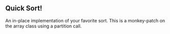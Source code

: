 ## Quick Sort!

An in-place implementation of your favorite sort. This is a monkey-patch on the array class using a partition call.
